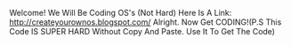 Welcome!
We Will Be Coding OS's (Not Hard)
Here Is A Link:
http://createyourownos.blogspot.com/
Alright. Now Get CODING!(P.S This Code IS SUPER HARD Without Copy And Paste. Use It To Get The Code)
